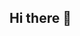## Hi there 👋

<!--
**stefikkk/stefikkk** is a ✨ _special_ ✨ repository because its `README.md` (this file) appears on your GitHub profile.

Here are some ideas to get you started:

🚀 Code Wizard | Bug Hunter | Chaos Engineer
JavaScript HTML CSS C++ Python Lua
🔧 Fixing stuff until it breaks differently
☕ Powered by caffeine & Stack Overflow
🤖 Automating my laziness since 20XX
💻 git commit -m "pls work"
🔥 10% code, 90% debugging tears
🛠️ "It works, don't ask how"
🚫 sudo rm -rf / enthusiast
🤝 Open to cool projects & bad ideas
🎮 When not coding, probably gaming
